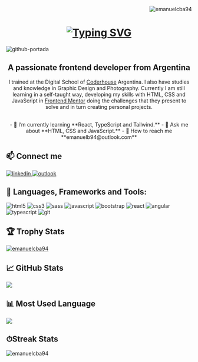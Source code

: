 <p align="right"><img src="https://komarev.com/ghpvc/?username=emanuelcba94&label=Profile%20views&color=0e75b6&style=flat" alt="emanuelcba94"/></p>

<h1 align="center">
    <a href="https://git.io/typing-svg"><img src="https://readme-typing-svg.demolab.com?font=Fira+Code&weight=600&size=32&pause=1000&color=FF7300&width=435&lines=Hi+%F0%9F%91%8B%2C+Welcome!+;I'm+Emanuel+Bonardo!" alt="Typing SVG" /></a>
</h1>

![github-portada](https://github.com/emanuelcba94/emanuelcba94/assets/114887861/c3749072-8a1a-49b7-a545-578ff46399ce)

<h2 align="center">A passionate frontend developer from Argentina</h2>
<p align="center">I trained at the Digital School of <a href="https://www.coderhouse.com/">Coderhouse</a> Argentina. I also have studies and knowledge in Graphic Design and Photography.
    Currently I am still learning in a self-taught way, developing my skills with HTML, CSS and JavaScript in <a href="https://www.frontendmentor.io/home">Frontend Mentor</a> doing the challenges that they present to solve and in turn creating personal projects.
</p>

<br>

<div align="center">
- 🌱 I’m currently learning **React, TypeScript and Tailwind.**
- 💬 Ask me about **HTML, CSS and JavaScript.**
- 📧 How to reach me **emanuelb94@outlook.com**
</div>

<h2 align="left">📫 Connect me</h2>
<a href="https://linkedin.com/in/emanuel-bonardo-041b4a15b" target="_blank">
    <img src="https://img.shields.io/badge/LinkedIn-0077B5?style=for-the-badge&logo=linkedin&logoColor=white" alt="linkedin">
</a>
<a href="mailto:emanuelb94@outlook.com" target="_blank">
    <img src="https://img.shields.io/badge/Microsoft_Outlook-0078D4?style=for-the-badge&logo=microsoft-outlook&logoColor=white" alt="outlook">
</a>


<h2 align="left">💼 Languages, Frameworks and Tools:</h2>
<span><img src="https://img.shields.io/badge/HTML5-E34F26?style=for-the-badge&logo=html5&logoColor=white" alt="html5"></span>
<span><img src="https://img.shields.io/badge/CSS3-1572B6?style=for-the-badge&logo=css3&logoColor=white" alt="css3"></span>
<span><img src="https://img.shields.io/badge/Sass-CC6699?style=for-the-badge&logo=sass&logoColor=white" alt="sass"></span>
<span><img src="https://img.shields.io/badge/JavaScript-323330?style=for-the-badge&logo=javascript&logoColor=F7DF1E" alt="javascript"></span>
<span><img src="https://img.shields.io/badge/Bootstrap-563D7C?style=for-the-badge&logo=bootstrap&logoColor=white" alt="bootstrap"></span>
<span><img src="https://img.shields.io/badge/React-20232A?style=for-the-badge&logo=react&logoColor=61DAFB" alt="react"></span>
<span><img src="https://img.shields.io/badge/Angular-DD0031?style=for-the-badge&logo=angular&logoColor=white" alt="angular"></span>
<span><img src="https://img.shields.io/badge/TypeScript-007ACC?style=for-the-badge&logo=typescript&logoColor=white" alt="typescript"></span>
<span><img src="https://img.shields.io/badge/git-%23F05033.svg?style=for-the-badge&logo=git&logoColor=white" alt="git"></span>

## 🏆 Trophy Stats 
<p align="left"> <a href="https://github.com/ryo-ma/github-profile-trophy"><img src="https://github-profile-trophy.vercel.app/?username=emanuelcba94&theme=tokyonight" alt="emanuelcba94" /></a> </p>

## 📈 GitHub Stats 
<p><img align="center" src="https://github-readme-stats-git-masterrstaa-rickstaa.vercel.app/api?username=emanuelcba94&theme=tokyonight" /></p>

## 📊 Most Used Language
<p><img align="center" src="https://github-readme-stats.vercel.app/api/top-langs/?username=emanuelcba94&theme=tokyonight" /></p>

## ⏱Streak Stats
<p><img align="center" src="https://github-readme-streak-stats.herokuapp.com/?user=emanuelcba94&theme=tokyonight" alt="emanuelcba94" /></p>


